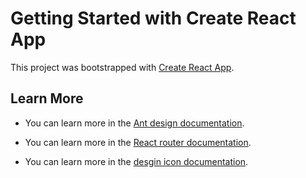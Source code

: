 # Getting Started with Create React App

This project was bootstrapped with [Create React App](https://github.com/facebook/create-react-app).


## Learn More

- You can learn more in the [Ant design documentation](https://ant.design/docs/react/introduce).

- You can learn more in the [React router documentation](https://reactrouter.com/docs/en/v6).

- You can learn more in the [desgin icon documentation](hhttps://ant.design/components/icon/).

